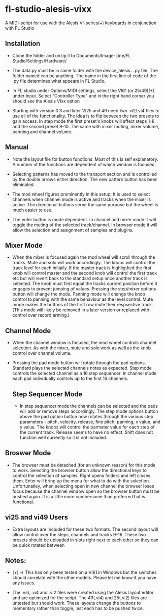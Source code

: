 # fl-studio-alesis-vixx

A MIDI-script for use with the Alesis VI-series(+) keyboards in conjunction with FL Studio

## Installation

- Clone the folder and unzip it to Documents/Image-Line/FL Studio/Settings/Hardware/

- The data.py must be in same folder with the device_alesis... py file. The folder named can be anything. The name in the first line of code of the .py file determines what appears in FL Studio.

- In FL studio under Options/MIDI settings, select the VI61 (or 25/49)(+) under Input. Select "Controller Type" and in the right hand corner you should see the Alesis VIxx option

- Starting with version 0.3 and later VI25 and 49 need two .vi2/.vi4 files to use all of the functionality. The idea is to flip between the two presets to gain access. In step mode the first preset's knobs will affect steps 1-8 and the second preset 9-10. The same with mixer muting, mixer volume, panning and channel volume. 

## Manual

-  Note the layout file for button functions. Most of this is self explanatory. A number of the functions are dependent of which window is focused. 

-  Selecting patterns has moved to the transport section and is controlled by the double arrows either direction. The new pattern button has been eliminated.

- The mod wheel figures prominently in this setup. It is used to select channels when channel mode is active and tracks when the mixer is active.
  The directional buttons serve the same purpose but the wheel is much easier to use. 
  
- The enter button is mode dependent. In channel and mixer mode it will toggle the muting of the selected track/channel. In browser mode it will allow the selection and
  assignment of samples and plugins. 


##       Mixer Mode
 
-  When the mixer is focused again the mod wheel will scroll through the tracks. Mute and solo will work accordingly. The knobs will control the track level for each initially.
   If the master track is highligthed the first knob will control master and the second knob will control the first track etc but will revert back to the standard setup once        another track is selected. The knob must first equal the tracks current position before it engages to prevent jumping of values. Pressing the step/mixer options button will      change the mode. Panning mode will change the knob control to panning with the same behaviour as the level control. Mute mode makes the buttons of the first row mute their      respsective track. (This mode will likely be removed in a later version or replaced with control over record arming.)

##       Channel Mode

- When the channel window is focused, the mod wheel controls channel selection. As with the mixer, mute and solo work as well as the knob control over channel volume. 

- Pressing the pad mode button will rotate through the pad options. Standard plays the selected channels notes as expected. Step mode controls the selected channel as a 
  16 step sequencer. In channel mode each pad individually controls up to the first 16 channels.
  
  ##        Step Sequencer Mode
  
  - In step sequencer mode the channels can be selected and the pads will add or remove steps accordingly. The step mode options button above the pad option button now rotates 
    through the various step parameters - pitch, velocity, release, fine pitch, panning, x value, and y value. The knobs will control the parmater value for each step of the         current track. Release seems to have no effect. Shift does not function well currently so it is not included.
    
## Broswer Mode

- The browser must be detached (for an unknown reason) for this mode to work. Selecting the browser button allow the directional keys to control the selection of samples.       Right opens folders and left closes them. Enter will bring up the menu for what to do with the selection. Unfortunatley, when selecting open in new channel the browser loses     focus because the channel window open so the browser button must be pushed again. It is a little more cumbersome than preferred but is functional.
  

 ## vi25 and vi49 Users
 
 - Extra layouts are included for these two formats. The second layout will allow control over the steps, channels and tracks 9-16. These two presets should be uploaded in slots
   right next to each other so they can be quick rotated between
  

## Notes:

- (+) -> This has only been tested on a VI61 in Windows but the switches should correlate with the other models. Please let me know if you have any issues.

- The .vi6, .vi4 and .vi2 files were created using the Alesis layout editor and are optimized for the script. The 49(.vi4) and 25(.vi2) files are untested but should work. These layouts change the buttons to momentary rather than toggle, lest each has to be pushed twice.






